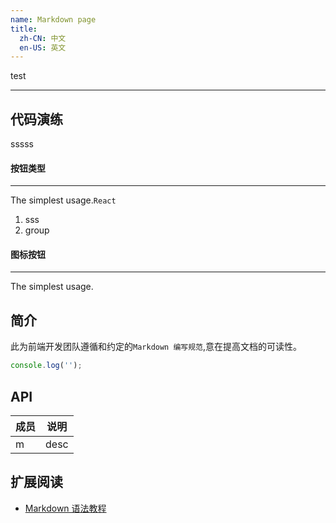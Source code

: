 ```yaml
---
name: Markdown page
title:
  zh-CN: 中文
  en-US: 英文
---
```


test

---

## 代码演练

sssss

#### 按钮类型

---

The simplest usage.`React`

1. sss
2. group

<demo cols="4" src="./index.js" />

#### 图标按钮

---

The simplest usage.

<demo cols="8" src="./index.js" />

## 简介

此为前端开发团队遵循和约定的`Markdown 编写规范`,意在提高文档的可读性。

```js
console.log('');
```

## API

| 成员 | 说明 |
| ---- | ---- |
| m    | desc |

## 扩展阅读

- [Markdown 语法教程](https://markdown.com.cn/)
